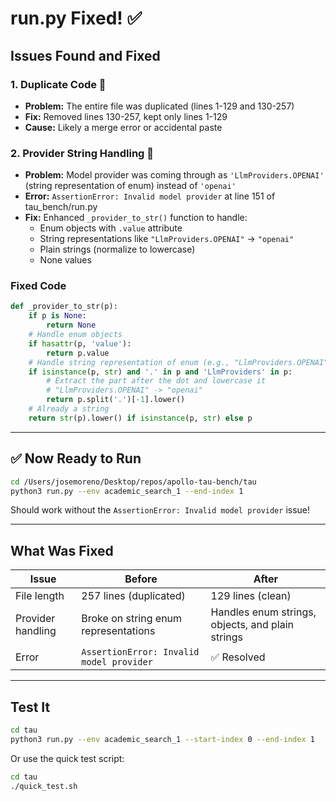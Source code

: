 # run.py Fixed! ✅

## Issues Found and Fixed

### 1. **Duplicate Code** 🐛
- **Problem:** The entire file was duplicated (lines 1-129 and 130-257)
- **Fix:** Removed lines 130-257, kept only lines 1-129
- **Cause:** Likely a merge error or accidental paste

### 2. **Provider String Handling** 🔧
- **Problem:** Model provider was coming through as `'LlmProviders.OPENAI'` (string representation of enum) instead of `'openai'`
- **Error:** `AssertionError: Invalid model provider` at line 151 of tau_bench/run.py
- **Fix:** Enhanced `_provider_to_str()` function to handle:
  - Enum objects with `.value` attribute
  - String representations like `"LlmProviders.OPENAI"` → `"openai"`
  - Plain strings (normalize to lowercase)
  - None values

### Fixed Code

```python
def _provider_to_str(p):
    if p is None:
        return None
    # Handle enum objects
    if hasattr(p, 'value'):
        return p.value
    # Handle string representation of enum (e.g., "LlmProviders.OPENAI")
    if isinstance(p, str) and '.' in p and 'LlmProviders' in p:
        # Extract the part after the dot and lowercase it
        # "LlmProviders.OPENAI" -> "openai"
        return p.split('.')[-1].lower()
    # Already a string
    return str(p).lower() if isinstance(p, str) else p
```

---

## ✅ Now Ready to Run

```bash
cd /Users/josemoreno/Desktop/repos/apollo-tau-bench/tau
python3 run.py --env academic_search_1 --end-index 1
```

Should work without the `AssertionError: Invalid model provider` issue!

---

## What Was Fixed

| Issue | Before | After |
|-------|--------|-------|
| File length | 257 lines (duplicated) | 129 lines (clean) |
| Provider handling | Broke on string enum representations | Handles enum strings, objects, and plain strings |
| Error | `AssertionError: Invalid model provider` | ✅ Resolved |

---

## Test It

```bash
cd tau
python3 run.py --env academic_search_1 --start-index 0 --end-index 1
```

Or use the quick test script:
```bash
cd tau
./quick_test.sh
```

